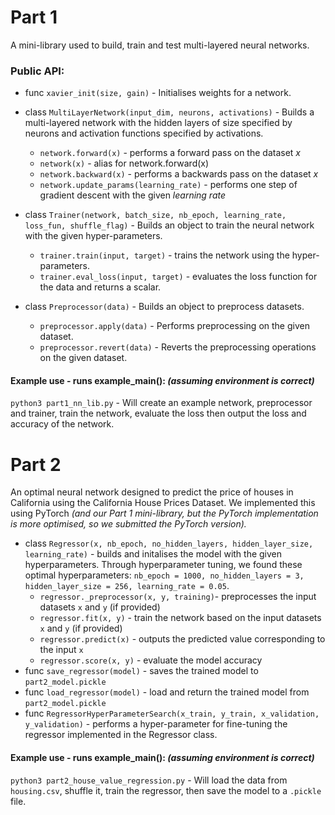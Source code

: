 # Part 1

A mini-library used to build, train and test multi-layered neural networks.

### Public API:

- func `xavier_init(size, gain)` - Initialises weights for a network.

- class `MultiLayerNetwork(input_dim, neurons, activations)` -
  Builds a multi-layered network with the hidden layers of size specified by neurons and activation functions specified
  by activations.
    - `network.forward(x)` - performs a forward pass on the dataset _x_
    - `network(x)` - alias for network.forward(x)
    - `network.backward(x)` - performs a backwards pass on the dataset _x_
    - `network.update_params(learning_rate)` - performs one step of gradient descent with the given _learning rate_

- class `Trainer(network, batch_size, nb_epoch, learning_rate, loss_fun, shuffle_flag)` -
  Builds an object to train the neural network with the given hyper-parameters.
    - `trainer.train(input, target)` - trains the network using the hyper-parameters.
    - `trainer.eval_loss(input, target)` - evaluates the loss function for the data and returns a scalar.

- class `Preprocessor(data)` - Builds an object to preprocess datasets.
    - `preprocessor.apply(data)` - Performs preprocessing on the given dataset.
    - `preprocessor.revert(data)` - Reverts the preprocessing operations on the given dataset.

#### Example use - runs example_main(): _(assuming environment is correct)_

`python3 part1_nn_lib.py` - Will create an example network, preprocessor and trainer, train the network, evaluate the
loss then output the loss and accuracy of the network.

# Part 2

An optimal neural network designed to predict the price of houses in California using the California House Prices
Dataset.
We implemented this using PyTorch _(and our Part 1 mini-library, but the PyTorch implementation is more optimised, so we
submitted the PyTorch version)._

- class `Regressor(x, nb_epoch, no_hidden_layers, hidden_layer_size, learning_rate)` - builds and initalises the model
  with
  the given hyperparameters. Through hyperparameter tuning, we found these optimal
  hyperparameters: `nb_epoch = 1000, no_hidden_layers = 3, hidden_layer_size = 256, learning_rate = 0.05`.
    - `regressor._preprocessor(x, y, training)`- preprocesses the input datasets `x` and `y` (if provided)
    - `regressor.fit(x, y)` - train the network based on the input datasets `x` and `y` (if provided)
    - `regressor.predict(x)` - outputs the predicted value corresponding to the input `x`
    - `regressor.score(x, y)` - evaluate the model accuracy
- func `save_regressor(model)` - saves the trained model to `part2_model.pickle`
- func `load_regressor(model)` - load and return the trained model from `part2_model.pickle`
- func `RegressorHyperParameterSearch(x_train, y_train, x_validation, y_validation)` - performs a hyper-parameter for
  fine-tuning the regressor implemented in the Regressor class.

#### Example use - runs example_main(): _(assuming environment is correct)_

`python3 part2_house_value_regression.py` - Will load the data from `housing.csv`, shuffle it, train the regressor, then save the model to a `.pickle` file.


